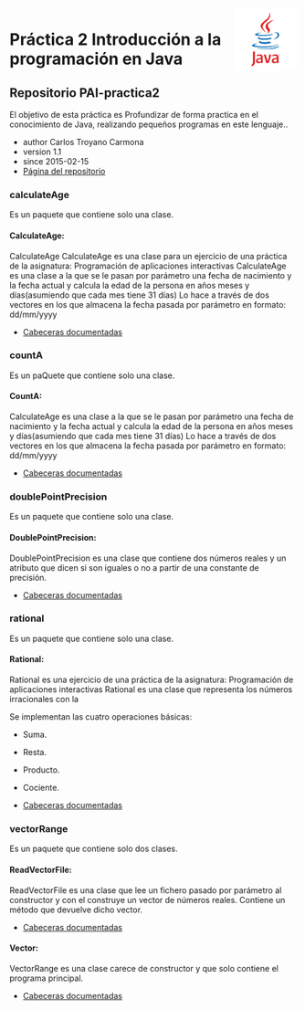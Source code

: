 <span style="float:right; width:22%">
  <img src="./img/java.png">
</span>

# Práctica 2 Introducción a la programación en Java

## Repositorio PAI-practica2
El objetivo de esta práctica es Profundizar de forma practica en el conocimiento de Java,
realizando pequeños programas en este lenguaje..


* author  Carlos Troyano Carmona
* version 1.1
* since   2015-02-15
* [Página del repositorio](http://ctc87.github.io/PAI-practica2/doc/index.html)

### calculateAge
Es un paquete que contiene solo una clase.

#### CalculateAge:

  CalculateAge CalculateAge es una clase para un ejercicio de una práctica de la asignatura:
  Programación de aplicaciones interactivas
  CalculateAge es una clase a la que se le pasan por parámetro una fecha de nacimiento y la fecha actual y calcula la edad de la persona en años meses y días(asumiendo que cada mes tiene 31 días)
  Lo hace a través de dos vectores en los que almacena la fecha pasada por parámetro en formato: dd/mm/yyyy
* [Cabeceras  documentadas](https://github.com/ctc87/PAI-practica2/blob/gh-pages/src/calculateAge/CalculateAge.java)

### countA
Es un paQuete que contiene solo una clase.

#### CountA:
  CalculateAge es una clase a la que se le pasan por parámetro una fecha de nacimiento y la fecha actual y calcula la edad de la persona en años meses y días(asumiendo que cada mes tiene 31 días)
  Lo hace a través de dos vectores en los que almacena la fecha pasada por parámetro en formato: dd/mm/yyyy
* [Cabeceras  documentadas](https://github.com/ctc87/PAI-practica2/blob/gh-pages/src/countA/CountA.java)

### doublePointPrecision
Es un paquete que contiene solo una clase.

#### DoublePointPrecision:
DoublePointPrecision es una clase que contiene dos números reales y un atributo que dicen si son iguales o no a partir de una constante de precisión.
* [Cabeceras  documentadas](https://github.com/ctc87/PAI-practica2/blob/gh-pages/src/doublePointPrecision/DoublePointPrecision.java)


### rational
Es un paquete que contiene solo una clase.

#### Rational:
Rational es una ejercicio de una práctica de la asignatura:
Programación de aplicaciones interactivas
Rational es una clase que representa los números irracionales con la

Se implementan las cuatro operaciones básicas:
* Suma.
* Resta.
* Producto.
* Cociente.

* [Cabeceras  documentadas](https://github.com/ctc87/PAI-practica2/tree/gh-pages/src/rational/Rational.java)

### vectorRange
Es un paquete que contiene solo dos clases.

#### ReadVectorFile:
ReadVectorFile es una clase que lee un fichero pasado por parámetro al constructor y con el construye un vector de números reales.
Contiene un método que devuelve dicho vector.
* [Cabeceras  documentadas](https://github.com/ctc87/PAI-practica2/blob/gh-pages/src/vectorRange/ReadVectorFile.java)

#### Vector:
VectorRange es una clase carece de constructor y que solo contiene el programa principal.

* [Cabeceras  documentadas](https://github.com/ctc87/PAI-practica2/blob/gh-pages/src/vectorRange/ReadVectorFile.java)
